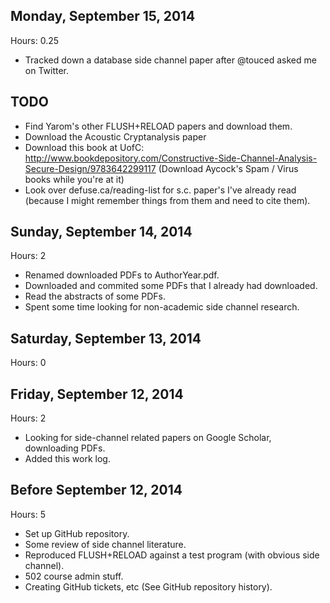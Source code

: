 Monday, September 15, 2014
---------------------------------

Hours: 0.25

- Tracked down a database side channel paper after @touced asked me on
  Twitter.

TODO
-----

* Find Yarom's other FLUSH+RELOAD papers and download them.
* Download the Acoustic Cryptanalysis paper
* Download this book at UofC:
    http://www.bookdepository.com/Constructive-Side-Channel-Analysis-Secure-Design/9783642299117
  (Download Aycock's Spam / Virus books while you're at it)
* Look over defuse.ca/reading-list for s.c. paper's I've already read
  (because I might remember things from them and need to cite them).

Sunday, September 14, 2014
---------------------------------

Hours: 2

- Renamed downloaded PDFs to AuthorYear.pdf.
- Downloaded and commited some PDFs that I already had downloaded.
- Read the abstracts of some PDFs.
- Spent some time looking for non-academic side channel research.

Saturday, September 13, 2014
---------------------------------

Hours: 0

Friday, September 12, 2014
---------------------------------

Hours: 2

- Looking for side-channel related papers on Google Scholar, downloading PDFs.
- Added this work log.

Before September 12, 2014
--------------------------

Hours: 5

- Set up GitHub repository.
- Some review of side channel literature.
- Reproduced FLUSH+RELOAD against a test program (with obvious side channel).
- 502 course admin stuff.
- Creating GitHub tickets, etc (See GitHub repository history).
